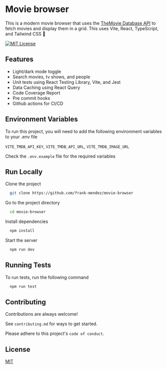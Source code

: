 # Movie browser
This is a modern movie browser that uses the [TheMovie Database API](https://www.themoviedb.org/documentation/api) to fetch movies and display them in a grid.
This uses Vite, React, TypeScript, and Tailwind CSS 🚀

[![MIT License](https://img.shields.io/badge/License-MIT-green.svg)](https://choosealicense.com/licenses/mit/)


## Features

- Light/dark mode toggle
- Search movies, tv shows, and people
- Unit tests using React Testing Library, Vite, and Jest
- Data Caching using React Query
- Code Coverage Report
- Pre commit hooks
- Github actions for CI/CD

## Environment Variables

To run this project, you will need to add the following environment variables to your .env file

`VITE_TMDB_API_KEY`,
`VITE_TMDB_API_URL`,
`VITE_TMDB_IMAGE_URL`

Check the `.env.example` file for the required variables


## Run Locally

Clone the project

```bash
  git clone https://github.com/frank-mendez/movie-browser
```

Go to the project directory

```bash
  cd movie-browser
```

Install dependencies

```bash
  npm install
```

Start the server

```bash
  npm run dev
```


## Running Tests

To run tests, run the following command

```bash
  npm run test
```

## Contributing

Contributions are always welcome!

See `contributing.md` for ways to get started.

Please adhere to this project's `code of conduct`.

## License

[MIT](https://choosealicense.com/licenses/mit/)
